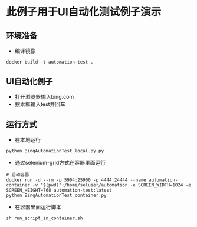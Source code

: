 # 此例子用于UI自动化测试例子演示
## 环境准备
- 编译镜像  
```docker
docker build -t automation-test .
```
## UI自动化例子
- 打开浏览器输入bing.com
- 搜索框输入test并回车

## 运行方式
- 在本地运行 
```shell script
python BingAutomationTest_local.py.py
```
- 通过selenium-grid方式在容器里面运行
```shell script
# 启动容器
docker run -d --rm -p 5904:25900 -p 4444:24444 --name automation-container -v "$(pwd)":/home/seluser/automation -e SCREEN_WIDTH=1024 -e SCREEN_HEIGHT=768 automation-test:latest
python BingAutomationTest_container.py
```

- 在容器里面运行脚本
```shell script
sh run_script_in_container.sh
```